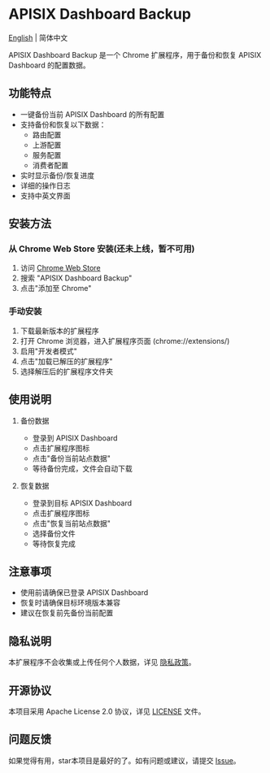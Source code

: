 # APISIX Dashboard Backup

[English](./README.md) | 简体中文

APISIX Dashboard Backup 是一个 Chrome 扩展程序，用于备份和恢复 APISIX Dashboard 的配置数据。

## 功能特点

- 一键备份当前 APISIX Dashboard 的所有配置
- 支持备份和恢复以下数据：
  - 路由配置
  - 上游配置
  - 服务配置
  - 消费者配置
- 实时显示备份/恢复进度
- 详细的操作日志
- 支持中英文界面

## 安装方法

### 从 Chrome Web Store 安装(还未上线，暂不可用)
1. 访问 [Chrome Web Store](https://chromewebstore.google.com/detail/apisix-dashboard-%E5%A4%87%E4%BB%BD%E5%B7%A5%E5%85%B7/lmpmkfjofnifhiooomploklbchoeckfg)
2. 搜索 "APISIX Dashboard Backup"
3. 点击"添加至 Chrome"

### 手动安装
1. 下载最新版本的扩展程序
2. 打开 Chrome 浏览器，进入扩展程序页面 (chrome://extensions/)
3. 启用"开发者模式"
4. 点击"加载已解压的扩展程序"
5. 选择解压后的扩展程序文件夹

## 使用说明

1. 备份数据
   - 登录到 APISIX Dashboard
   - 点击扩展程序图标
   - 点击"备份当前站点数据"
   - 等待备份完成，文件会自动下载

2. 恢复数据
   - 登录到目标 APISIX Dashboard
   - 点击扩展程序图标
   - 点击"恢复当前站点数据"
   - 选择备份文件
   - 等待恢复完成

## 注意事项

- 使用前请确保已登录 APISIX Dashboard
- 恢复时请确保目标环境版本兼容
- 建议在恢复前先备份当前配置

## 隐私说明

本扩展程序不会收集或上传任何个人数据，详见 [隐私政策](./PRIVACY.md)。

## 开源协议

本项目采用 Apache License 2.0 协议，详见 [LICENSE](./LICENSE) 文件。

## 问题反馈

如果觉得有用，star本项目是最好的了。如有问题或建议，请提交 [Issue](https://github.com/ahululu/apisix-dashboard-backup/issues)。 